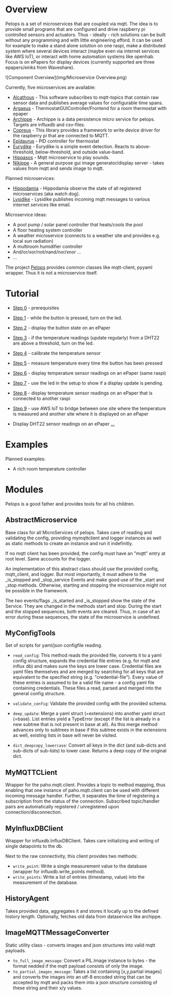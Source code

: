 # Overview

Pelops is a set of microservices that are coupled via mqtt. The idea is to provide small programs that are configured and drive raspberry pi controlled sensors and actuators. Thus - ideally - rich solutions can be built without any programming and with little engineering efford. It can be used for example to make a stand alone solution on one raspi, make a distributed system where several devices interact (maybe even via internet services like AWS IoT), or interact with home automation systems like openhab. Focus is on ePapers for display devices (currently supported are three epapers/einks from Waveshare).

![Component Overview](img/Microservice Overview.png)

Currently, five microservices are available:
 * [Alcathous](https://gitlab.com/pelops/alcathous) - This software subscribes to mqtt-topics that contain raw sensor data and publishes average values for configurable time spans.
 * [Argaeus](https://gitlab.com/pelops/argaeus) - ThermostatGUIController/Frontend for a room thermostat with epaper
 * [Archippe](https://gitlab.com/pelops/archippe) - Archippe is a data persistence micro service for pelops. Targets are influxdb and csv-files. 
 * [Copreus](https://gitlab.com/pelops/copreus) - This library provides a framework to write device driver for the raspberry pi that are connected to MQTT.
 * [Epidaurus](https://gitlab.com/pelops/epidaurus) - PID controller for thermostat
 * [Eurydike](https://gitlab.com/pelops/eurydike) - Eurydike is a simple event detection. Reacts to above-threshold, below-threshold, and outside value-band.  
 * [Hippasos](https://gitlab.com/pelops/hippasos) - Mqtt microservice to play sounds.  
 * [Nikippe](https://gitlab.com/pelops/nikippe) - A general purpose gui image generator/display server - takes values from mqtt and sends image to mqtt.

Planned microservices:
 * [Hippodamia](https://gitlab.com/pelops/hippodamia) - Hippodamia observe the state of all registered microservices (aka watch dog).
 * [Lysidike](https://gitlab.com/pelops/lysidike) - Lysidike publishes incoming mqtt messages to various internet services like email.

Microservice ideas:
 * A pool pump / solar panel controller that heats/cools the pool 
 * A floor heating system controller
 * A weather microservice (connects to a weather site and provides e.g. local sun radiation)
 * A multiroom humidifier controller
 * And/or/xor/not/nand/nor/xnor ...
 * ...   

The project [Pelops](https://gitlab.com/pelops/pelops) provides common classes like mqtt-client, pyyaml wrapper. Thus it is not a microservice itself.

# Tutorial

  * [Step 0](https://gitlab.com/pelops/pelops/tree/master/examples/0_setup.md) - prerequisites
  * [Step 1](https://gitlab.com/pelops/pelops/tree/master/examples/1_input-output.md) - while the button is pressed, turn on the led.
  * [Step 2](https://gitlab.com/pelops/pelops/tree/master/examples/2_input-display.md) - display the button state on an ePaper
  * [Step 3](https://gitlab.com/pelops/pelops/tree/master/examples/3_temperature-threshold-output.md) - if the temperature readings (update regularly) from a DHT22 are above a threshold, turn on the led.
  * [Step 4](https://gitlab.com/pelops/pelops/tree/master/examples/4_temperature-calibration.md) - calibrate the temperature sensor
  * [Step 5](https://gitlab.com/pelops/pelops/tree/master/examples/5_temperature-on-demand.md) - measure temperature every time the button has been pressed 
  * [Step 6](https://gitlab.com/pelops/pelops/tree/master/examples/6_temperature-display.md) - display temperature sensor readings on an ePaper (same raspi)
  * [Step 7](https://gitlab.com/pelops/pelops/tree/master/examples/7_display-activity-led.md) - use the led in the setup to show if a display update is pending.
  * [Step 8](https://gitlab.com/pelops/pelops/tree/master/examples/8_temperature-remote-display.md) - display temperature sensor readings on an ePaper that is connected to another raspi
  * [Step 9](https://gitlab.com/pelops/pelops/tree/master/examples/9_two-sites.md) - use AWS IoT to bridge between one site where the temperature is measured and 
  another site where it is displayed on an ePaper
  
 
  * Display DHT22 sensor readings on an ePaper [...](https://gitlab.com/pelops/pelops/tree/master/examples/display_temperature.md)

# Examples
 
Planned examples:
  * A rich room temperature controller

# Modules

Pelops is a good father and provides tools for all his children.

## AbstractMicroservice
Base class for all MicroServices of pelops. Takes care of reading and validating the config, providing mymqttclient
and logger instances as well as static methods to create an instance and run it indefinitly.

If no mqtt client has been provided, the config must have an "mqtt" entry at root level. Same accounts for the
logger.

An implementation of this abstract class should use the provided config, mqtt_client, and logger. But most
importantly, it must adhere to the _is_stopped and _stop_service Events and make good use of the _start and
_stop methods. Otherwise, starting and stopping the microservice might not be possible in the framework.

The two events/flags _is_started and _is_stopped show the state of the Service. They are changed in the methods
start and stop. During the start and the stopped sequences, both events are cleared. Thus, in case of an error
during these sequences, the state of the microservice is undefined.


## MyConfigTools
Set of scripts for yaml/json configfile reading.

  * ```read_config```:
This method reads the provided file, converts it to a yaml config structure, expands the credential file entries 
(e.g. for mqtt and influx db) and makes sure the keys are lower case. Credential files are yaml files themselves and are merged by searching for all keys that are equivalent to the 
specified string (e.g. "credential-file"). Every value of these entries is assumed to be a valid file name - a config 
yaml file containing credentials. These files a read, parsed and merged into the general config structure.

  * ```validate_config```: Validate the provided config with the provided schema.
  
  * ```deep_update```: Merge a yaml struct (=extensions) into another yaml struct (=base). List entries yield a 
TypeError (except if the list is already in a new subtree that is not present in base at all). As this merge method 
advances only to subtrees in base if this subtree exists in the extensions as well, existing lists in base will 
never be visited.

  * ```dict_deepcopy_lowercase```: Convert all keys in the dict (and sub-dicts and sub-dicts of sub-lists) to lower case. Returns a deep copy of the 
original dict.

## MyMQTTCLient

Wrapper for the paho.mqtt.client. Provides a topic to method mapping, thus enabling that one instance of
paho.mqtt.client can be used with different incoming message handler. Further, it separates the time of
registering a subscription from the status of the connection. Subscribed topic/handler pairs are automatically
registered / unregistered upon connection/disconnection.

## MyInfluxDBClient

Wrapper for influxdb.InfluxDBClient. Takes care initializing and writing of single datapoints to the db.

Next to the raw connectivity, this client provides two methods:
  * ```write_point```: Write a single measurement value to the database (wrapper for influxdb.write_points method).
  * ```write_points```: Write a list of entries (timestamp, value) into the measurement of the database.

## HistoryAgent
Takes provided data, aggregates it and stores it locally up to the defined history length. Optionally, fetches old 
data from dataservice like archippe.
  
## ImageMQTTMessageConverter
Static utility class - converts images and json structures into valid mqtt payloads.
 
 * ```to_full_image_message```: Convert a PIL.Image instance to bytes - the format nedded if the mqtt payload consists 
 of only the image.
 * ```to_partial_images_message```: Takes a list containing [x,y,partial images] and converts the images into an utf-8 
 encoded string that can be accepted by mqtt and packs them into a json structure consisting of these string and their 
 x/y values.
  
 
  
  